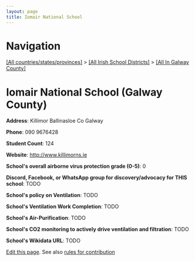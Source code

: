 ```yaml
---
layout: page
title: Iomair National School
---
```

# Navigation

[[All countries/states/provinces]](../../..) > [[All Irish School Districts]](../..) > [[All In Galway County]](..)

# Iomair National School (Galway County)

**Address**: Killimor Ballinasloe Co Galway

**Phone**: 090 9676428

**Student Count**: 124

**Website**: <http://www.killimorns.ie>

**School's overall airborne virus protection grade (0-5)**: 0

**Discord, Facebook, or WhatsApp group for discovery/advocacy for THIS school**: TODO

**School's policy on Ventilation**: TODO

**School's Ventilation Work Completion**: TODO

**School's Air-Purification**: TODO

**School's CO2 monitoring to actively drive ventilation and filtration**: TODO

**School's Wikidata URL**: TODO


[Edit this page](https://github.com/ventilate-schools/Ireland/edit/main/./Galway_County/Iomair_National_School.md). See also [rules for contribution](../../../contribution-rules/)